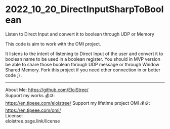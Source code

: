 # 2022_10_20_DirectInputSharpToBoolean
Listen to Direct Input and convert it to boolean through UDP or Memory


This code is aim to work with the OMI project.

It listens to the intent of listening to Direct Input of the user and convert it to boolean name to be used in a boolean register.
You should in MVP version be able to share those boolean through UDP message or through Window Shared Memory.
Fork this project if you need other connection in or better code ;) .

----------------
About Me:
https://github.com/EloiStree/  
Support my works 💰🪙:  
https://en.tipeee.com/eloistree/ 
Support my lifetime project OMI 💰🪙:  
https://en.tipeee.com/omi/  
License:  
eloistree.page.link/license
